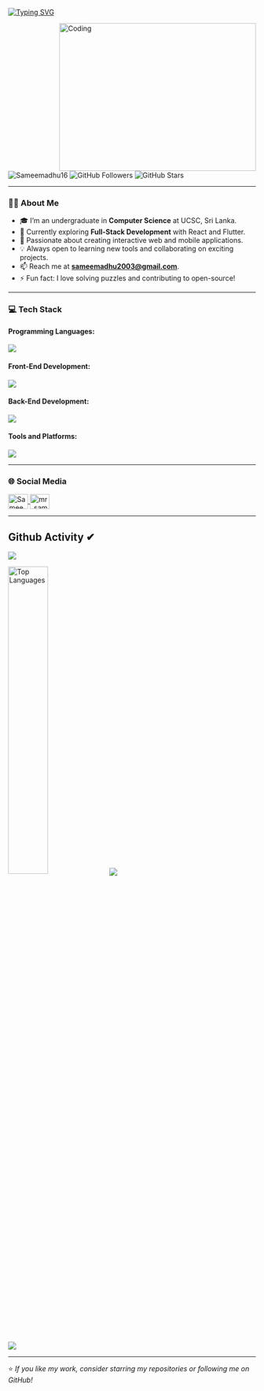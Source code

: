 [![Typing SVG](https://readme-typing-svg.herokuapp.com?size=32&vCenter=true&width=760&lines=Hi+%F0%9F%91%8B%2C+I'm+Sameera+Madhuranga;A+Computer+Science+Undergraduate+from+Sri+Lanka;Aspiring+Full-stack+Developer;Loves+React,+Flutter,+and+Open+Source)](https://git.io/typing-svg)

<img align="right" alt="Coding" width="400" height="300" src="https://lfsolutions.net/wp-content/uploads/2021/12/Full-Stack-Development-Featured-Image-LevelFive-Solutions.gif"/>

<p align="left">
  <img src="https://komarev.com/ghpvc/?username=Sameemadhu16&label=Profile%20views&color=0e75b6&style=flat" alt="Sameemadhu16" />
  <img src="https://img.shields.io/github/followers/Sameemadhu16?label=Followers&style=social" alt="GitHub Followers" />
  <img src="https://img.shields.io/github/stars/Sameemadhu16?label=Total%20Stars&style=social" alt="GitHub Stars" />
</p>

---

### 👨‍💻 About Me
- 🎓 I’m an undergraduate in **Computer Science** at UCSC, Sri Lanka.
- 🌱 Currently exploring **Full-Stack Development** with React and Flutter.
- 🔭 Passionate about creating interactive web and mobile applications.
- 💡 Always open to learning new tools and collaborating on exciting projects.
- 📫 Reach me at **[sameemadhu2003@gmail.com](mailto:sameemadhu2003@gmail.com)**.
- ⚡ Fun fact: I love solving puzzles and contributing to open-source!

---

### 💻 Tech Stack
#### Programming Languages:
<p align="left">
  <a href="https://skillicons.dev">
    <img src="https://skillicons.dev/icons?i=c,cpp,java,js,dart,py,go" />
  </a>
</p>

#### Front-End Development:
<p align="left">
  <a href="https://skillicons.dev">
    <img src="https://skillicons.dev/icons?i=html,css,react,flutter,tailwind,bootstrap" />
  </a>
</p>

#### Back-End Development:
<p align="left">
  <a href="https://skillicons.dev">
    <img src="https://skillicons.dev/icons?i=nodejs,express,mongo,mysql,php,firebase" />
  </a>
</p>

#### Tools and Platforms:
<p align="left">
  <a href="https://skillicons.dev">
    <img src="https://skillicons.dev/icons?i=git,docker,figma,linux,vscode,postman,selenium" />
  </a>
</p>

---

### 🌐 Social Media
<p align="left">
  <a href="https://x.com/SameeMadhu16" target="_blank">
    <img align="center" src="https://raw.githubusercontent.com/rahuldkjain/github-profile-readme-generator/master/src/images/icons/Social/twitter.svg" alt="SameeMadhu16 on X" height="30" width="40" />
  </a>
  <a href="https://instagram.com/mr_samee_16" target="_blank">
    <img align="center" src="https://raw.githubusercontent.com/rahuldkjain/github-profile-readme-generator/master/src/images/icons/Social/instagram.svg" alt="mr_samee_16 on Instagram" height="30" width="40" />
  </a>
</p>

---

## Github Activity ✔
![](https://github-profile-summary-cards.vercel.app/api/cards/profile-details?username=Sameemadhu16&theme=monokai)

<img width="40%" src="https://github-readme-stats.vercel.app/api/top-langs/?username=Sameemadhu16&theme=bear&hide_border=true&include_all_commits=true&count_private=true&layout=compact&card_width=320" alt="Top Languages" />

 <img  align="center"  src="https://github-readme-stats.vercel.app/api?username=Sameemadhu16&theme=dark&show_icons=true&count_private=true" />

[![](https://github-readme-streak-stats.herokuapp.com?user=Sameemadhu16&theme=soft-green)](https://git.io/streak-stats)

---


⭐️ *If you like my work, consider starring my repositories or following me on GitHub!*
